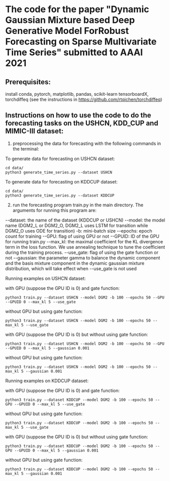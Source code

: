 # The code for the paper "Dynamic Gaussian Mixture based Deep Generative Model ForRobust Forecasting on Sparse Multivariate Time Series" submitted to AAAI 2021


## Prerequisites:
install conda, pytorch, matplotlib, pandas, scikit-learn tensorboardX, torchdiffeq (see the instructions in https://github.com/rtqichen/torchdiffeq)



## Instructions on how to use the code to do the forecasting tasks on the USHCN, KDD_CUP and MIMIC-III dataset:
1. preprocessing the data for forecasting with the following commands in the terminal:


To generate data for forecasting on USHCN dataset:

```
cd data/
python3 generate_time_series.py --dataset USHCN
```

To generate data for forecasting on KDDCUP dataset:

```
cd data/
python3 generate_time_series.py --dataset KDDCUP
```



2. run the forecasting program train.py in the main directory. The arguments for running this program are:


--dataset: the name of the dataset (KDDCUP or USHCN)
--model: the model name (DGM2_L or DGM2_O, DGM2_L uses LSTM for transition while DGM2_O uses ODE for transition)
-b: mini-batch size
--epochs: epoch count for training
--GPU: flag of using GPU or not
--GPUID: ID of the GPU for running train.py
--max_kl: the maximal coefficient for the KL divergence term in the loss function. We use annealing technique to tune the coefficient during the training process.
--use_gate: flag of using the gate function or not
--gaussian: the parameter gamma to balance the dynamic component and the basis mixture component in the dynamic gaussian mixture distribution, which will take effect when --use_gate is not used

Running examples on USHCN dataset:

with GPU (suppose the GPU ID is 0) and gate function:

```
python3 train.py --dataset USHCN --model DGM2 -b 100 --epochs 50 --GPU --GPUID 0 --max_kl 5 --use_gate
```



without GPU but using gate function:

```
python3 train.py --dataset USHCN --model DGM2 -b 100 --epochs 50 --max_kl 5 --use_gate
```

with GPU (suppose the GPU ID is 0) but without using gate function:

```
python3 train.py --dataset USHCN --model DGM2 -b 100 --epochs 50 --GPU --GPUID 0 --max_kl 5 --gaussian 0.001
```

without GPU but using gate function:
```
python3 train.py --dataset USHCN --model DGM2 -b 100 --epochs 50 --max_kl 5 --gaussian 0.001
```


Running examples on KDDCUP dataset:

with GPU (suppose the GPU ID is 0) and gate function:
```
python3 train.py --dataset KDDCUP --model DGM2 -b 100 --epochs 50 --GPU --GPUID 0 --max_kl 5 --use_gate
```

without GPU but using gate function:
```
python3 train.py --dataset KDDCUP --model DGM2 -b 100 --epochs 50 --max_kl 5 --use_gate
```

with GPU (suppose the GPU ID is 0) but without using gate function:
```
python3 train.py --dataset KDDCUP --model DGM2 -b 100 --epochs 50 --GPU --GPUID 0 --max_kl 5 --gaussian 0.001
```

without GPU but using gate function:
```
python3 train.py --dataset KDDCUP --model DGM2 -b 100 --epochs 50 --max_kl 5 --gaussian 0.001
```



